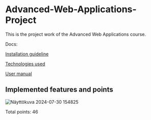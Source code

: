 # Advanced-Web-Applications-Project
This is the project work of the Advanced Web Applications course.

Docs:

[Installation guideline](docs/install_guide.md)

[Technologies used](docs/technologies_used.md)

[User manual](docs/user_manual.md)


## Implemented features and points

![Näyttökuva 2024-07-30 154825](https://github.com/user-attachments/assets/7012891d-be8b-4058-89cc-d0ede10a5249)


Total points: 46
